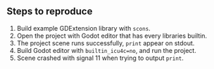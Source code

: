 ## Steps to reproduce
1. Build example GDExtension library with `scons`.
2. Open the project with Godot editor that has every libraries builtin.
3. The project scene runs successfully, `print` appear on stdout.
4. Build Godot editor with `builtin_icu4c=no`, and run the project.
5. Scene crashed with signal 11 when trying to output `print`.
